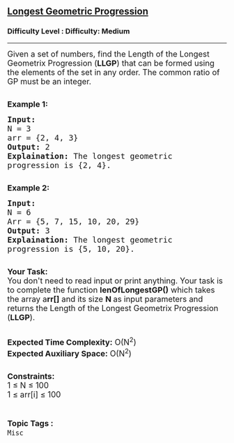 <h2><a href="https://www.geeksforgeeks.org/problems/longest-geometric-progression0131/1?page=27&difficulty=Medium&status=unsolved&sortBy=accuracy">Longest Geometric Progression</a></h2><h3>Difficulty Level : Difficulty: Medium</h3><hr><div class="problems_problem_content__Xm_eO"><p><span style="font-size: 18px;">Given a set of numbers, find the Length of the Longest Geometrix Progression (</span><strong style="font-size: 18px;">LLGP</strong><span style="font-size: 18px;">) that can be formed using the elements of the set in any order. The common ratio of GP must be an integer.</span></p>
<p><br><span style="font-size: 18px;"><strong>Example 1:</strong></span></p>
<pre><span style="font-size: 18px;"><strong>Input:</strong>
N = 3
arr = {2, 4, 3}
<strong>Output:</strong> 2
<strong>Explaination:</strong> The longest geometric
progression is {2, 4}.
</span></pre>
<p><br><span style="font-size: 18px;"><strong>Example 2:</strong></span></p>
<pre><span style="font-size: 18px;"><strong>Input:</strong>
N = 6
Arr = {5, 7, 15, 10, 20, 29}
<strong>Output:</strong> 3
<strong>Explaination:</strong> The longest geometric 
progression is {5, 10, 20}.</span></pre>
<p><br><span style="font-size: 18px;"><strong>Your Task:</strong><br>You don't need to read input or print anything. Your task is to complete the function&nbsp;<strong>lenOfLongestGP()</strong>&nbsp;which takes the array a<strong>rr[]</strong> and its size <strong>N&nbsp;</strong>as input parameters&nbsp;and returns&nbsp;the&nbsp;Length of the Longest&nbsp;Geometrix&nbsp;Progression (<strong>LLGP</strong>).</span></p>
<p><br><span style="font-size: 18px;"><strong>Expected Time Complexity:</strong> O(N<sup>2</sup>)<br><strong>Expected Auxiliary Space:</strong> O(N<sup>2</sup>)</span></p>
<p><br><span style="font-size: 18px;"><strong>Constraints:</strong><br>1 ≤ N ≤ 100</span><br><span style="font-size: 18px;">1 ≤ arr[i]&nbsp;≤ 100</span></p></div><br><p><span style=font-size:18px><strong>Topic Tags : </strong><br><code>Misc</code>&nbsp;